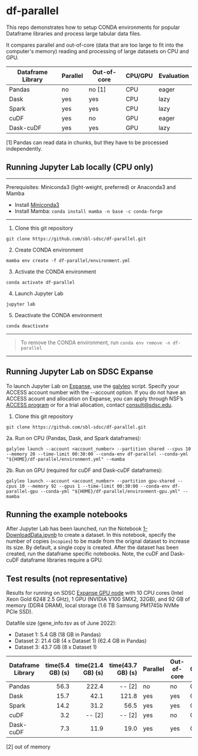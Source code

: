 # df-parallel

This repo demonstrates how to setup CONDA environments for popular Dataframe libraries and process large tabular data files.

It compares parallel and out-of-core (data that are too large to fit into the computer's memory) reading and processing of large datasets on CPU and GPU.

| Dataframe Library | Parallel | Out-of-core | CPU/GPU | Evaluation |
| ------------------| -------- | ----------- | ------- | ---------- |
| Pandas      | no      | no [1]  | CPU | eager |
| Dask        | yes     | yes | CPU | lazy |
| Spark       | yes     | yes | CPU | lazy |
| cuDF        | yes     | no  | GPU | eager |
| Dask-cuDF   | yes     | yes | GPU | lazy |

[1] Pandas can read data in chunks, but they have to be processed independently.

## Running Jupyter Lab locally (CPU only)
------
Prerequisites: Miniconda3 (light-weight, preferred) or Anaconda3 and Mamba

* Install [Miniconda3](https://docs.conda.io/en/latest/miniconda.html)
* Install Mamba: ```conda install mamba -n base -c conda-forge```
------

1. Clone this git repository

```
git clone https://github.com/sbl-sdsc/df-parallel.git
```
2. Create CONDA environment

```
mamba env create -f df-parallel/environment.yml
```
3. Activate the CONDA environment

```
conda activate df-parallel
```
4. Launch Jupyter Lab

```
jupyter lab
```

5. Deactivate the CONDA environment

```
conda deactivate
```

------
> To remove the CONDA environment, run ```conda env remove -n df-parallel```
------


## Running Jupyter Lab on SDSC Expanse
To launch Jupyter Lab on [Expanse](https://www.sdsc.edu/services/hpc/expanse/), use the [galyleo](https://github.com/mkandes/galyleo#galyleo) script. Specify your ACCESS account number with the --account option. If you do not have an ACCESS acount and allocation on Expanse, you can apply through NSF’s [ACCESS program](https://allocations.access-ci.org/get-your-first-project) or for a trial allocation, contact <consult@sdsc.edu>.

1. Clone this git repository

```
git clone https://github.com/sbl-sdsc/df-parallel.git
```


2a. Run on CPU (Pandas, Dask, and Spark dataframes):
```
galyleo launch --account <account_number> --partition shared --cpus 10 --memory 20 --time-limit 00:30:00 --conda-env df-parallel --conda-yml "${HOME}/df-parallel/environment.yml" --mamba
```

2b. Run on GPU (required for cuDF and Dask-cuDF dataframes):
```
galyleo launch --account <account_number> --partition gpu-shared --cpus 10 --memory 92 --gpus 1 --time-limit 00:30:00 --conda-env df-parallel-gpu --conda-yml "${HOME}/df-parallel/environment-gpu.yml" --mamba
```

## Running the example notebooks
After Jupyter Lab has been launched, run the Notebook [1-DownloadData.ipynb](1-DownloadData.ipynb) to create a dataset. In this notebook, specify the number of copies (`ncopies`) to be made from the orignal dataset to increase its size. By default, a single copy is created. After the dataset has been created, run the dataframe specific notebooks. Note, the cuDF and Dask-cuDF dataframe libraries require a GPU.

## Test results (not representative)
Results for running on SDSC [Expanse GPU node](https://www.sdsc.edu/support/user_guides/expanse.html) with 10 CPU cores (Intel Xeon Gold 6248 2.5 GHz), 1 GPU (NVIDIA V100 SMX2, 32GB), and 92 GB of memory (DDR4 DRAM), local storage (1.6 TB Samsung PM1745b NVMe PCIe SSD).

Datafile size (gene_info.tsv as of June 2022): 

* Dataset 1: 5.4 GB (18 GB in Pandas)
* Dataset 2: 21.4 GB (4 x Dataset 1) (62.4 GB in Pandas)
* Dataset 3: 43.7 GB (8 x Dataset 1)

| Dataframe Library | time(5.4 GB) (s) | time(21.4 GB) (s) | time(43.7 GB) (s) | Parallel | Out-of-core | CPU/GPU |
| -----------------| ----------------: | ----------------: | ----------------: |--------- | ----------- | ------- |
| Pandas            | 56.3 |222.4   | -- [2] | no       | no  | CPU |
| Dask              | 15.7 | 42.1   | 121.8  | yes      | yes | CPU |
| Spark             | 14.2 | 31.2   |  56.5  | yes      | yes | CPU |
| cuDF              |  3.2 | -- [2] | -- [2] | yes      | no  | GPU |
| Dask-cuDF         |  7.3 | 11.9   | 19.0   | yes      | yes | GPU |

[2] out of memory

